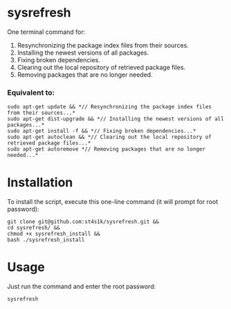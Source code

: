 # sysrefresh
One terminal command for:
1. Resynchronizing the package index files from their sources.
2. Installing the newest versions of all packages.
3. Fixing broken dependencies.
4. Clearing out the local repository of retrieved package files.
5. Removing packages that are no longer needed.
### Equivalent to:
```
sudo apt-get update && *// Resynchronizing the package index files from their sources...*
sudo apt-get dist-upgrade && *// Installing the newest versions of all packages...* 
sudo apt-get install -f && *// Fixing broken dependencies...*
sudo apt-get autoclean && *// Clearing out the local repository of retrieved package files...*
sudo apt-get autoremove *// Removing packages that are no longer needed...*
```
# Installation
To install the script, execute this one-line command (it will prompt for root password):
```
git clone git@github.com:st4s1k/sysrefresh.git &&
cd sysrefresh/ &&
chmod +x sysrefresh_install &&
bash ./sysrefresh_install
```
# Usage
Just run the command and enter the root password:
```
sysrefresh
```
